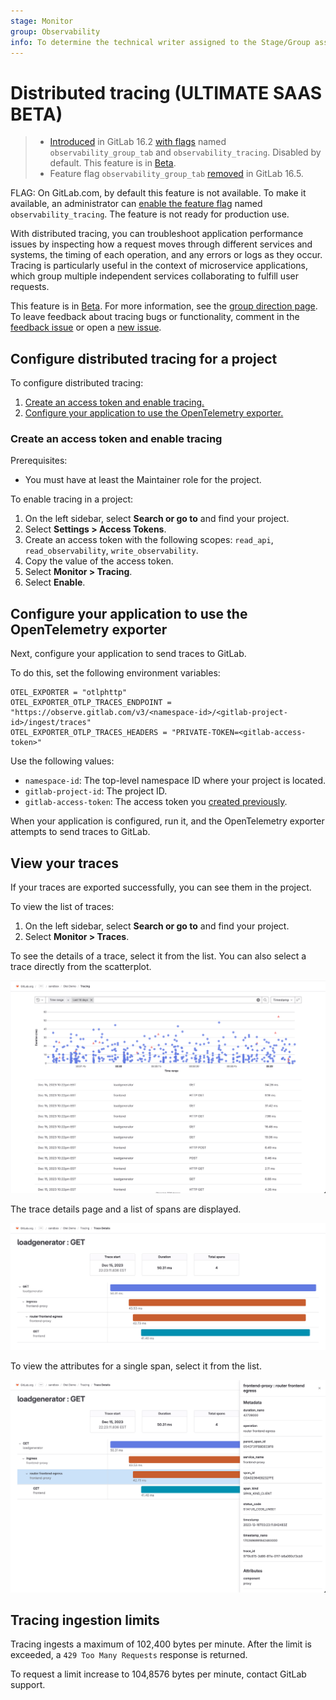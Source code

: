 ```yaml
---
stage: Monitor
group: Observability
info: To determine the technical writer assigned to the Stage/Group associated with this page, see https://handbook.gitlab.com/handbook/product/ux/technical-writing/#assignments
---
```


# Distributed tracing **(ULTIMATE SAAS BETA)**

> - [Introduced](https://gitlab.com/gitlab-org/gitlab/-/merge_requests/124966) in GitLab 16.2 [with flags](../administration/feature_flags.md) named `observability_group_tab` and `observability_tracing`. Disabled by default. This feature is in [Beta](../policy/experiment-beta-support.md#beta).
> - Feature flag `observability_group_tab` [removed](https://gitlab.com/gitlab-org/gitlab/-/merge_requests/133264) in GitLab 16.5.

FLAG:
On GitLab.com, by default this feature is not available.
To make it available, an administrator can [enable the feature flag](../administration/feature_flags.md) named `observability_tracing`.
The feature is not ready for production use.

With distributed tracing, you can troubleshoot application performance issues by inspecting how a request moves through different services and systems, the timing of each operation, and any errors or logs as they occur. Tracing is particularly useful in the context of microservice applications, which group multiple independent services collaborating to fulfill user requests.

This feature is in [Beta](../policy/experiment-beta-support.md). For more information, see the [group direction page](https://about.gitlab.com/direction/analytics/observability/). To leave feedback about tracing bugs or functionality, comment in the [feedback issue](https://gitlab.com/gitlab-org/opstrace/opstrace/-/issues/2590) or open a [new issue](https://gitlab.com/gitlab-org/opstrace/opstrace/-/issues/new).

## Configure distributed tracing for a project

To configure distributed tracing:

1. [Create an access token and enable tracing.](#create-an-access-token-and-enable-tracing)
1. [Configure your application to use the OpenTelemetry exporter.](#configure-your-application-to-use-the-opentelemetry-exporter)

### Create an access token and enable tracing

Prerequisites:

- You must have at least the Maintainer role for the project.

To enable tracing in a project:

1. On the left sidebar, select **Search or go to** and find your project.
1. Select **Settings > Access Tokens**.
1. Create an access token with the following scopes: `read_api`, `read_observability`, `write_observability`.
1. Copy the value of the access token.
1. Select **Monitor > Tracing**.
1. Select **Enable**.

## Configure your application to use the OpenTelemetry exporter

Next, configure your application to send traces to GitLab.

To do this, set the following environment variables:

```shell
OTEL_EXPORTER = "otlphttp"
OTEL_EXPORTER_OTLP_TRACES_ENDPOINT = "https://observe.gitlab.com/v3/<namespace-id>/<gitlab-project-id>/ingest/traces"
OTEL_EXPORTER_OTLP_TRACES_HEADERS = "PRIVATE-TOKEN=<gitlab-access-token>"
```

Use the following values:

- `namespace-id`: The top-level namespace ID where your project is located.
- `gitlab-project-id`: The project ID.
- `gitlab-access-token`: The access token you [created previously](#create-an-access-token-and-enable-tracing).

When your application is configured, run it, and the OpenTelemetry exporter attempts to send
traces to GitLab.

## View your traces

If your traces are exported successfully, you can see them in the project.

To view the list of traces:

1. On the left sidebar, select **Search or go to** and find your project.
1. Select **Monitor > Traces**.

To see the details of a trace, select it from the list. You can also select a trace directly from the scatterplot.

![list of traces](img/tracing_list_v16_7.png)

The trace details page and a list of spans are displayed.

![tracing details](img/tracing_details_v16_7.png)

To view the attributes for a single span, select it from the list.

![tracing drawer](img/tracing_drawer_v16_7.png)

## Tracing ingestion limits

Tracing ingests a maximum of 102,400 bytes per minute.
After the limit is exceeded, a `429 Too Many Requests` response is returned.

To request a limit increase to 104,8576 bytes per minute, contact GitLab support.
